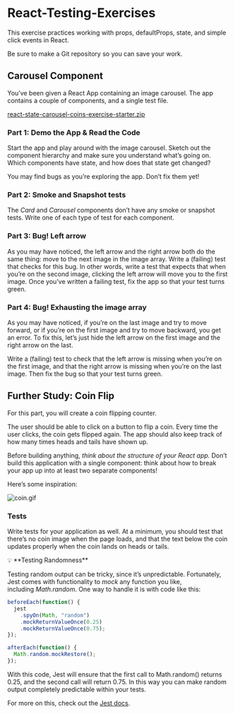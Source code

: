 # React-Testing-Exercises

This exercise practices working with props, defaultProps, state, and simple click events in React.

Be sure to make a Git repository so you can save your work.

## **Carousel Component**

You’ve been given a React App containing an image carousel. The app contains a couple of components, and a single test file.

[react-state-carousel-coins-exercise-starter.zip](https://s3-us-west-2.amazonaws.com/secure.notion-static.com/b8ed7254-5138-473b-badb-468420987917/react-state-carousel-coins-exercise-starter.zip)

### **Part 1: Demo the App & Read the Code**

Start the app and play around with the image carousel. Sketch out the component hierarchy and make sure you understand what’s going on. Which components have state, and how does that state get changed?

You may find bugs as you’re exploring the app. Don’t fix them yet!

### **Part 2: Smoke and Snapshot tests**

The *Card* and *Carousel* components don’t have any smoke or snapshot tests. Write one of each type of test for each component.

### **Part 3: Bug! Left arrow**

As you may have noticed, the left arrow and the right arrow both do the same thing: move to the next image in the image array. Write a (failing) test that checks for this bug. In other words, write a test that expects that when you’re on the second image, clicking the left arrow will move you to the first image. Once you’ve written a failing test, fix the app so that your test turns green.

### **Part 4: Bug! Exhausting the image array**

As you may have noticed, if you’re on the last image and try to move forward, or if you’re on the first image and try to move backward, you get an error. To fix this, let’s just hide the left arrow on the first image and the right arrow on the last.

Write a (failing) test to check that the left arrow is missing when you’re on the first image, and that the right arrow is missing when you’re on the last image. Then fix the bug so that your test turns green.

## **Further Study: Coin Flip**

For this part, you will create a coin flipping counter.

The user should be able to click on a button to flip a coin. Every time the user clicks, the coin gets flipped again. The app should also keep track of how many times heads and tails have shown up.

Before building anything, *think about the structure of your React app.* Don’t build this application with a single component: think about how to break your app up into at least two separate components!

Here’s some inspiration:

![coin.gif](https://s3-us-west-2.amazonaws.com/secure.notion-static.com/1c4567e1-1aef-4529-bcda-4bd7b3727517/coin.gif)

### **Tests**

Write tests for your application as well. At a minimum, you should test that there’s no coin image when the page loads, and that the text below the coin updates properly when the coin lands on heads or tails.

<aside>
💡 **Testing Randomness**

Testing random output can be tricky, since it’s unpredictable. Fortunately, Jest comes with functionality to *mock* any function you like, including *Math.random*. One way to handle it is with code like this:

```jsx
beforeEach(function() {
  jest
    .spyOn(Math, "random")
    .mockReturnValueOnce(0.25)
    .mockReturnValueOnce(0.75);
});

afterEach(function() {
  Math.random.mockRestore();
});
```

With this code, Jest will ensure that the first call to Math.random() returns 0.25, and the second call will return 0.75. In this way you can make random output completely predictable within your tests.

For more on this, check out the [Jest docs](https://jestjs.io/docs/en/mock-function-api.html).

</aside>
